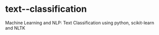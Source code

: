 # text--classification
 Machine Learning and NLP: Text Classification using python, scikit-learn and NLTK
